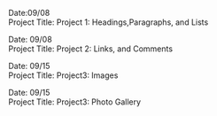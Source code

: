 Date:09/08</br>
Project Title: Project 1: Headings,Paragraphs, and Lists</br>

Date: 09/08</br>
Project Title: Project 2: Links, and Comments</br>

Date: 09/15</br>
Project Title: Project3: Images</br>

Date: 09/15</br>
Project Title: Project3: Photo Gallery</br>
